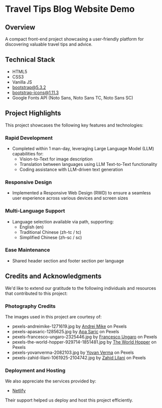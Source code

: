 # Travel Tips Blog Website Demo

## Overview

A compact front-end project showcasing a user-friendly platform for discovering valuable travel tips and advice.

## Technical Stack

* HTML5
* CSS3
* Vanilla JS
* bootstrap@5.3.2
* bootstrap-icons@1.11.3
* Google Fonts API (Noto Sans, Noto Sans TC, Noto Sans SC)

## Project Highlights

This project showcases the following key features and technologies:

### Rapid Development

* Completed within 1 man-day, leveraging Large Language Model (LLM) capabilities for:
  * Vision-to-Text for image description
  * Translation between languages using LLM Text-to-Text functionality
  * Coding assistance with LLM-driven text generation

### Responsive Design

* Implemented a Responsive Web Design (RWD) to ensure a seamless user experience across various devices and screen sizes

### Multi-Language Support

* Language selection available via path, supporting:
  * English (en)
  * Traditional Chinese (zh-tc / tc)
  * Simplified Chinese (zh-sc / sc)

### Ease Maintenance

* Shared header section and footer section per language

## Credits and Acknowledgments

We'd like to extend our gratitude to the following individuals and resources that contributed to this project:

### Photography Credits

The images used in this project are courtesy of:

* pexels-andreimike-1271619.jpg by [Andrei Mike](https://www.pexels.com/@andreimike/) on Pexels
* pexels-apasaric-1285625.jpg by [Apa Saric](https://www.pexels.com/@apasaric/) on Pexels
* pexels-francesco-ungaro-2325446.jpg by [Francesco Ungaro](https://www.pexels.com/@francesco-ungaro/) on Pexels
* pexels-the-world-hopper-929714-1851481.jpg by [The World Hopper](https://www.pexels.com/@the-world-hopper-929714/) on Pexels
* pexels-yovanverma-2082103.jpg by [Yovan Verma](https://www.pexels.com/@yovanverma/) on Pexels
* pexels-zahid-lilani-1061925-2104742.jpg by [Zahid Lilani](https://www.pexels.com/@zahid-lilani-1061925/) on Pexels

### Deployment and Hosting

We also appreciate the services provided by:

* [Netlify](https://www.netlify.com/)

Their support helped us deploy and host this project efficiently.
